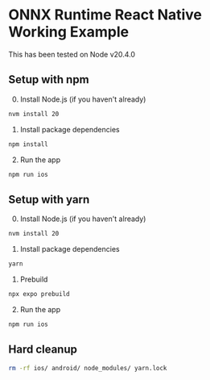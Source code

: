 # ONNX Runtime React Native Working Example

This has been tested on Node v20.4.0

## Setup with npm
0. Install Node.js (if you haven't already)
```bash
nvm install 20
```

1. Install package dependencies
```bash
npm install
```

2. Run the app
```bash
npm run ios
```


## Setup with yarn
0. Install Node.js (if you haven't already)
```bash
nvm install 20
```

1. Install package dependencies
```bash
yarn
```

1. Prebuild
```bash
npx expo prebuild
```

2. Run the app
```bash
npm run ios
```

## Hard cleanup 
```bash
rm -rf ios/ android/ node_modules/ yarn.lock
```